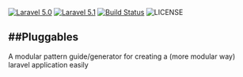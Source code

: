 [![Laravel 5.0](https://img.shields.io/badge/Laravel-5.0-orange.svg?style=flat-square)](http://laravel.com)
[![Laravel 5.1](https://img.shields.io/badge/Laravel-5.1-orange.svg?style=flat-square)](http://laravel.com)
[![Build Status](https://travis-ci.org/aindong/pluggables.svg?branch=master)](https://travis-ci.org/aindong/pluggables)
![LICENSE](https://img.shields.io/badge/license-MIT-blue.svg)

##Pluggables
------
A modular pattern guide/generator for creating a (more modular way) laravel application easily
